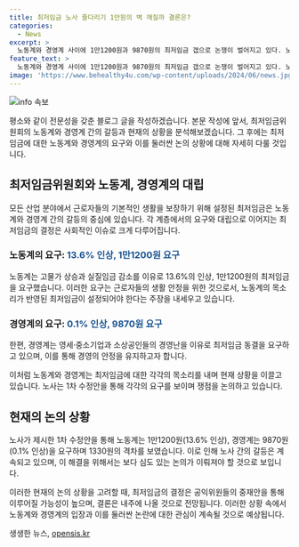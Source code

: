 ```yaml
---
title: 최저임금 노사 줄다리기 1만원의 벽 깨질까 결론은?
categories:
  - News
excerpt: >
  노동계와 경영계 사이에 1만1200원과 9870원의 최저임금 갭으로 논쟁이 벌어지고 있다. 노동계는 13.6% 오른 1만1200원을 요구하며, 경영계는 0.1% 인상한 9870원을 제시하며 간극을 보였다. 양측의 입장은 큰 차이를 보이고 있으며 결론은 내주에 낼 것으로 보인다. 최저임금위원회의 결정이 중요한데, 간극을 좁히기 위한 노사간 협의가 필요해 보인다.
feature_text: >
  노동계와 경영계 사이에 1만1200원과 9870원의 최저임금 갭으로 논쟁이 벌어지고 있다. 노동계는 13.6% 오른 1만1200원을 요구하며, 경영계는 0.1% 인상한 9870원을 제시하며 간극을 보였다. 양측의 입장은 큰 차이를 보이고 있으며 결론은 내주에 낼 것으로 보인다. 최저임금위원회의 결정이 중요한데, 간극을 좁히기 위한 노사간 협의가 필요해 보인다.
image: 'https://www.behealthy4u.com/wp-content/uploads/2024/06/news.jpg'
---
```


<p><img src="https://www.behealthy4u.com/wp-content/uploads/2024/06/news.jpg" alt="info 속보" /></p>

<p>평소와 같이 전문성을 갖춘 블로그 글을 작성하겠습니다. 본문 작성에 앞서, 최저임금위원회의 노동계와 경영계 간의 갈등과 현재의 상황을 분석해보겠습니다. 그 후에는 최저임금에 대한 노동계와 경영계의 요구와 이를 둘러싼 논의 상황에 대해 자세히 다룰 것입니다.</p>

<h2 data-ke-size="size26">최저임금위원회와 노동계, 경영계의 대립</h2>

<p>모든 산업 분야에서 근로자들의 기본적인 생활을 보장하기 위해 설정된 최저임금은 노동계와 경영계 간의 갈등의 중심에 있습니다. 각 계층에서의 요구와 대립으로 이어지는 최저임금의 결정은 사회적인 이슈로 크게 다루어집니다. </p>

<h3>
  노동계의 요구: <b><span style="color: #1a5490;">13.6% 인상, 1만1200원 요구</span></b>
</h3>

<p>노동계는 고물가 상승과 실질임금 감소를 이유로 13.6%의 인상, 1만1200원의 최저임금을 요구했습니다. 이러한 요구는 근로자들의 생활 안정을 위한 것으로서, 노동계의 목소리가 반영된 최저임금이 설정되어야 한다는 주장을 내세우고 있습니다.</p>

<h3>
  경영계의 요구: <b><span style="color: #1a5490;">0.1% 인상, 9870원 요구</span></b>
</h3>

<p>한편, 경영계는 영세·중소기업과 소상공인들의 경영난을 이유로 최저임금 동결을 요구하고 있으며, 이를 통해 경영의 안정을 유지하고자 합니다.</p>

<p>이처럼 노동계와 경영계는 최저임금에 대한 각각의 목소리를 내며 현재 상황을 이끌고 있습니다. 노사는 1차 수정안을 통해 각각의 요구를 보이며 쟁점을 논의하고 있습니다.</p>

<h2 data-ke-size="size26">현재의 논의 상황</h2>

<p>노사가 제시한 1차 수정안을 통해 노동계는 1만1200원(13.6% 인상), 경영계는 9870원(0.1% 인상)을 요구하며 1330원의 격차를 보였습니다. 이로 인해 노사 간의 갈등은 계속되고 있으며, 이 해결을 위해서는 보다 심도 있는 논의가 이뤄져야 할 것으로 보입니다.</p>

<p>이러한 현재의 논의 상황을 고려할 때, 최저임금의 결정은 공익위원들의 중재안을 통해 이루어질 가능성이 높으며, 결론은 내주에 나올 것으로 전망됩니다. 이러한 상황 속에서 노동계와 경영계의 입장과 이를 둘러싼 논란에 대한 관심이 계속될 것으로 예상됩니다.</p>
생생한 뉴스, <a href="https://opensis.kr" rel="dofollow">opensis.kr</a>


